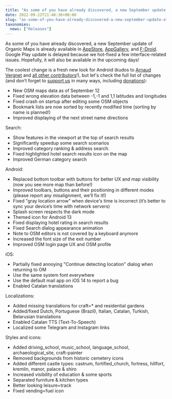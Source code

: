 ```yaml
---
title: "As some of you have already discovered, a new September update of Organic Maps is already available in AppStore, AppGallery, and F-Droid."
date: 2022-09-22T21:48:36+00:00
slug: "as-some-of-you-have-already-discovered-a-new-september-update-of-organic-maps-is-already-available-in-appstore-appgallery-and-f-droid"
taxonomies:
  news: ["Releases"]
---
```


As some of you have already discovered, a new September update of Organic Maps is already available in [AppStore](https://apps.apple.com/app/organic-maps/id1567437057), [AppGallery](https://appgallery.huawei.com/#/app/C104325611), and [F-Droid](https://f-droid.org/en/packages/app.organicmaps/).
Google Play update is delayed because we hot-fixed a few interface-related issues. Hopefully, it will also be available in the upcoming days!

The coolest change is a fresh new look for Android (kudos to [Arnaud Vergnet](https://github.com/arnaudvergnet) and [all other contributors](https://github.com/organicmaps/organicmaps/graphs/contributors?from=2021-05-17&amp;to=2022-09-22&amp;type=c)!), but let's check the full list of changes (and don’t forget to [support us](https://organicmaps.app/support-us/) in many ways, including [donations](https://organicmaps.app/donate/)):

* New OSM maps data as of September 12
* Fixed wrong elevation data between -1,-1 and 1,1 latitudes and longitudes
* Fixed crash on startup after editing some OSM objects
* Bookmark lists are now sorted by recently modified time (sorting by name is planned!)
* Improved displaying of the next street name directions

Search:
* Show features in the viewport at the top of search results
* Significantly speedup some search scenarios
* Improved category ranking & address search.
* Fixed highlighted hotel search results icon on the map
* Improved German category search

Android:
* Replaced bottom toolbar with buttons for better UX and map visibility (now you see more map than before!)
* Improved toolbars, buttons and their positioning in different modes (please report any misalignment, we’ll fix it!)
* Fixed "gray location arrow" when device's time is incorrect (it’s better to sync your device’s time with network servers)
* Splash screen respects the dark mode
* Themed icon for Android 13
* Fixed displaying hotel rating in search results
* Fixed Search dialog appearance animation
* Note to OSM editors is not covered by a keyboard anymore
* Increased the font size of the exit number
* Improved OSM login page UX and OSM profile

iOS:
* Partially fixed annoying "Continue detecting location" dialog when returning to OM
* Use the same system font everywhere
* Use the default mail app on iOS 14 to report a bug
* Enabled Catalan translations

Localizations:
* Added missing translations for craft=\* and residential gardens
* Added/fixed Dutch, Portuguese (Brazil), Italian, Catalan, Turkish, Belarusian translations
* Enabled Catalan TTS (Text-To-Speech)
* Localized some Telegram and Instagram links

Styles and icons:
* Added driving\_school, music\_school, language\_school, archaeological\_site, craft-painter
* Removed backgrounds from historic cemetery icons
* Added different castle types: castrum, fortified\_church, fortress, hillfort, kremlin, manor, palace & shiro
* Increased visibility of education & some sports
* Separated furniture & kitchen types
* Better looking leisure=track
* Fixed vending=fuel icon
